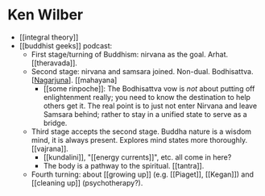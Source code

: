 # Ken Wilber
 - [[integral theory]]
 - [[buddhist geeks]] podcast:
    - First stage/turning of Buddhism: nirvana as the goal. Arhat. [[theravada]].
    - Second stage: nirvana and samsara joined. Non-dual. Bodhisattva. [[Nagarjuna]]. [[mahayana]
        - [[some rinpoche]]: The Bodhisattva vow is *not* about putting off enlightenment really; you need to know the destination to help others get it. The real point is to just not enter Nirvana and leave Samsara behind; rather to stay in a unified state to serve as a bridge.
    - Third stage accepts the second stage. Buddha nature is a wisdom mind, it is always present. Explores mind states more thoroughly. [[vajrana]].
        - [[kundalini]], "[[energy currents]]", etc. all come in here?
        - The body is a pathway to the spiritual. [[tantra]].
    - Fourth turning: about [[growing up]] (e.g. [[Piaget]], [[Kegan]]) and [[cleaning up]] (psychotherapy?).




[//begin]: # "Autogenerated link references for markdown compatibility"
[Nagarjuna]: nagarjuna "Nagarjuna"
[//end]: # "Autogenerated link references"